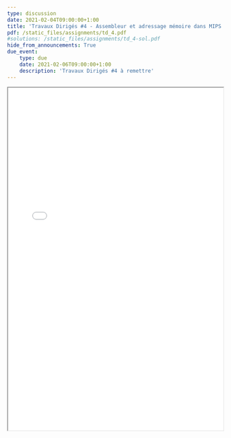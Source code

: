 ```yaml
---
type: discussion
date: 2021-02-04T09:00:00+1:00
title: 'Travaux Dirigés #4 - Assembleur et adressage mémoire dans MIPS'
pdf: /static_files/assignments/td_4.pdf
#solutions: /static_files/assignments/td_4-sol.pdf
hide_from_announcements: True
due_event:
    type: due
    date: 2021-02-06T09:00:00+1:00
    description: 'Travaux Dirigés #4 à remettre'
---
```

<iframe src="{{ page.pdf | prepend: site.baseurl | prepend : site.url}}" width="100%" height="800em"></iframe>
